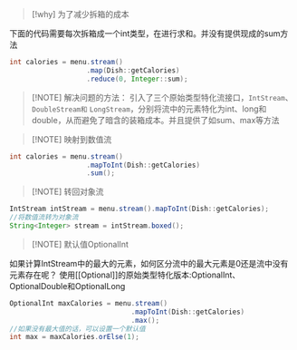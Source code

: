 
> [!why] 
> 为了减少拆箱的成本

下面的代码需要每次拆箱成一个int类型，在进行求和。并没有提供现成的sum方法
```java
int calories = menu.stream() 
                   .map(Dish::getCalories) 
                   .reduce(0, Integer::sum); 
```


> [!NOTE] 解决问题的方法： 
引入了三个原始类型特化流接口，`IntStream`、`DoubleStream和`
`LongStream`，分别将流中的元素特化为int、long和double，从而避免了暗含的装箱成本。并且提供了如sum、max等方法


> [!NOTE] 映射到数值流
```java
int calories = menu.stream() 
				   .mapToInt(Dish::getCalories)  
				   .sum(); 
```



> [!NOTE] 转回对象流
> 
```java
IntStream intStream = menu.stream().mapToInt(Dish::getCalories); 
//将数值流转为对象流
String<Integer> stream = intStream.boxed();
```




> [!NOTE] 默认值OptionalInt

如果计算IntStream中的最大的元素，如何区分流中的最大元素是0还是流中没有元素存在呢？
使用[[Optional]]的原始类型特化版本:OptionalInt、OptionalDouble和OptionalLong

```java
OptionalInt maxCalories = menu.stream() 
                              .mapToInt(Dish::getCalories) 
                              .max(); 
//如果没有最大值的话，可以设置一个默认值
int max = maxCalories.orElse(1);
```



